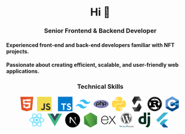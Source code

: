 <h1 align="center">Hi 👋</h1>

<h3 align="center">Senior Frontend & Backend Developer</h3>

#### Experienced front-end and back-end developers familiar with NFT projects.
#### Passionate about creating efficient, scalable, and user-friendly web applications.

<h3 align="center">Technical Skills</h3>
<div align="center">
<img src="https://raw.githubusercontent.com/devicons/devicon/master/icons/html5/html5-original.svg" alt="html5" width="40" height="40"/>&nbsp;
<img src="https://raw.githubusercontent.com/devicons/devicon/master/icons/javascript/javascript-original.svg" alt="Javascript" width="40" height="40"/>&nbsp;&nbsp;&nbsp;
<img src="https://raw.githubusercontent.com/devicons/devicon/master/icons/typescript/typescript-original.svg" alt="Typescript" width="40" height="40"/>&nbsp;
<img src="https://raw.githubusercontent.com/devicons/devicon/master/icons/tailwindcss/tailwindcss-plain.svg" alt="TailwindCSS" width="40" height="40"/>&nbsp;
<img src="https://raw.githubusercontent.com/devicons/devicon/master/icons/php/php-original.svg" alt="PHP" width="40" height="40"/>&nbsp;
<img src="https://raw.githubusercontent.com/devicons/devicon/master/icons/python/python-plain.svg" alt="Python" width="40" height="40"/>&nbsp;
<img src="https://raw.githubusercontent.com/devicons/devicon/master/icons/solidity/solidity-original.svg" alt="Solidity" width="40" height="40"/>&nbsp;
<img src="https://raw.githubusercontent.com/devicons/devicon/master/icons/rust/rust-plain.svg" alt="Rust" width="40" height="40"/>&nbsp;
<img src="https://raw.githubusercontent.com/devicons/devicon/master/icons/cplusplus/cplusplus-original.svg" alt="C++" width="40" height="40"/>&nbsp;
</div>
<div align="center">
<img src="https://raw.githubusercontent.com/devicons/devicon/master/icons/react/react-original.svg" alt="React" width="40" height="40"/>&nbsp;
<img src="https://raw.githubusercontent.com/devicons/devicon/master/icons/vuejs/vuejs-original.svg" alt="Vue.js" width="40" height="40"/>&nbsp;
<img src="https://raw.githubusercontent.com/devicons/devicon/master/icons/nextjs/nextjs-original.svg" alt="Next.js" width="40" height="40"/>&nbsp;
<img src="https://raw.githubusercontent.com/devicons/devicon/master/icons/nodejs/nodejs-original.svg" alt="Node.js" width="40" height="40"/>&nbsp;
<img src="https://raw.githubusercontent.com/devicons/devicon/master/icons/express/express-original.svg" alt="Express.js" width="40" height="40"/>&nbsp;
<img src="https://raw.githubusercontent.com/devicons/devicon/master/icons/wordpress/wordpress-original.svg" alt="Wordpress" width="40" height="40"/>&nbsp;
<img src="https://raw.githubusercontent.com/devicons/devicon/master/icons/django/django-plain.svg" alt="Django" width="40" height="40"/>&nbsp;
<img src="https://raw.githubusercontent.com/devicons/devicon/master/icons/flutter/flutter-original.svg" alt="Flutter" width="40" height="40"/>&nbsp;
</div>
